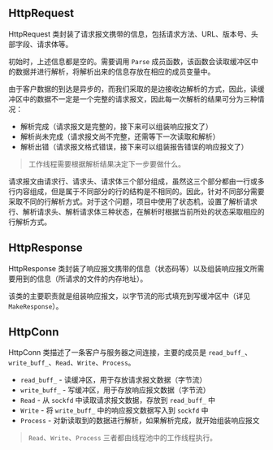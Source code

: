 ## HttpRequest

HttpRequest 类封装了请求报文携带的信息，包括请求方法、URL、版本号、头部字段、请求体等。

初始时，上述信息都是空的。需要调用 `Parse` 成员函数，该函数会读取缓冲区中的数据并进行解析，将解析出来的信息存放在相应的成员变量中。

由于客户数据的到达是异步的，而我们采取的是边接收边解析的方式，因此，读缓冲区中的数据不一定是一个完整的请求报文，因此每一次解析的结果可分为三种情况：

- 解析完成（请求报文是完整的，接下来可以组装响应报文了）
- 解析尚未完成（请求报文尚不完整，还需等下一次读取和解析）
- 解析出错（请求报文格式错误，接下来可以组装报告错误的响应报文了）

> 工作线程需要根据解析结果决定下一步要做什么。

请求报文由请求行、请求头、请求体三个部分组成，虽然这三个部分都由一行或多行内容组成，但是属于不同部分的行的结构是不相同的。因此，针对不同部分需要采取不同的行解析方式。对于这个问题，项目中使用了状态机，设置了解析请求行、解析请求头、解析请求体三种状态，在解析时根据当前所处的状态采取相应的行解析方式。

## HttpResponse

HttpResponse 类封装了响应报文携带的信息（状态码等）以及组装响应报文所需要用到的信息（所请求的文件的内存地址）。

该类的主要职责就是组装响应报文，以字节流的形式填充到写缓冲区中（详见 `MakeResponse`）。

## HttpConn

HttpConn 类描述了一条客户与服务器之间连接，主要的成员是 `read_buff_`、`write_buff_`、`Read`、`Write`、`Process`。

- `read_buff_` - 读缓冲区，用于存放请求报文数据（字节流）
- `write_buff_` - 写缓冲区，用于存放响应报文数据（字节流）
- `Read` - 从 `sockfd` 中读取请求报文数据，存放到 `read_buff_` 中
- `Write` - 将 `write_buff_` 中的响应报文数据写入到 `sockfd` 中
- `Process` - 对新读取到的数据进行解析，如果解析完成，就开始组装响应报文

> `Read`、`Write`、`Process` 三者都由线程池中的工作线程执行。
